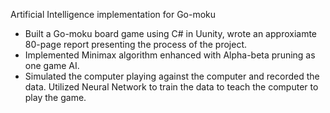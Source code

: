 Artificial Intelligence implementation for Go-moku
- Built a Go-moku board game using C# in Uunity, wrote an approxiamte 80-page report presenting the process of the project.
- Implemented Minimax algorithm enhanced with Alpha-beta pruning as one game AI.
- Simulated the computer playing against the computer and recorded the data. Utilized Neural Network to train the data to teach the computer to play the game.
